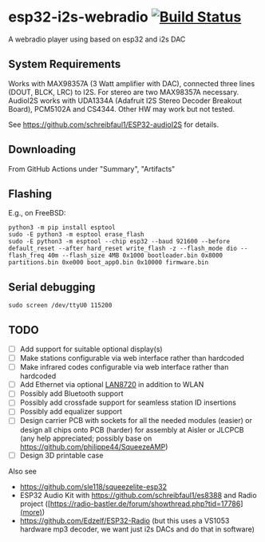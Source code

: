 # esp32-i2s-webradio [![Build Status](https://github.com/probonopd/esp32-i2s-webradio/actions/workflows/compile.yml/badge.svg)](https://github.com/probonopd/esp32-i2s-webradio/actions/workflows/compile.yml)

A webradio player using based on esp32 and i2s DAC

## System Requirements

Works with MAX98357A (3 Watt amplifier with DAC), connected three lines (DOUT, BLCK, LRC) to I2S. For stereo are two MAX98357A necessary. AudioI2S works with UDA1334A (Adafruit I2S Stereo Decoder Breakout Board), PCM5102A and CS4344. Other HW may work but not tested.

See https://github.com/schreibfaul1/ESP32-audioI2S for details.

## Downloading

From GitHub Actions under "Summary", "Artifacts"

## Flashing

E.g., on FreeBSD:

```
python3 -m pip install esptool
sudo -E python3 -m esptool erase_flash
sudo -E python3 -m esptool --chip esp32 --baud 921600 --before default_reset --after hard_reset write_flash -z --flash_mode dio --flash_freq 40m --flash_size 4MB 0x1000 bootloader.bin 0x8000 partitions.bin 0xe000 boot_app0.bin 0x10000 firmware.bin
```

## Serial debugging

```
sudo screen /dev/ttyU0 115200
```

## TODO

- [ ] Add support for suitable optional display(s)
- [ ] Make stations configurable via web interface rather than hardcoded
- [ ] Make infrared codes configurable via web interface rather than hardcoded
- [ ] Add Ethernet via optional [LAN8720](https://sautter.com/blog/ethernet-on-esp32-using-lan8720/) in addition to WLAN
- [ ] Possibly add Bluetooth support
- [ ] Possibly add crossfade support for seamless station ID insertions
- [ ] Possibly add equalizer support
- [ ] Design carrier PCB with sockets for all the needed modules (easier) or design all chips onto PCB (harder) for assembly at Aisler or JLCPCB (any help appreciated; possibly base on https://github.com/philippe44/SqueezeAMP)
- [ ] Design 3D printable case

Also see

* https://github.com/sle118/squeezelite-esp32
* ESP32 Audio Kit with https://github.com/schreibfaul1/es8388 and Radio project ([https://radio-bastler.de/forum/showthread.php?tid=17786](more))
* https://github.com/Edzelf/ESP32-Radio (but this uses a VS1053 hardware mp3 decoder, we want just i2s DACs and do that in software)
